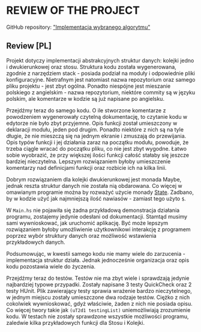# REVIEW OF THE PROJECT

GitHub repository: ["Implementacja wybranego algorytmu"](https://github.com/mpacia/projekt-programowanie-funkcyjne)

## Review [PL]

Projekt dotyczy implementacji abstrakcyjnych struktur danych: kolejki jedno i dwukierunkowej oraz stosu. Struktura kodu została wygenerowana, zgodnie z narzędziem stack - posiada podział na moduły i odpowiednie pliki konfiguracyjne. Nietrafnym jest natomiast nazwa repozytorium oraz samego pliku projektu - jest zbyt ogólna. Ponadto niespójne jest mieszanie polskiego z angielskim - nazwa repozytorium, niektóre commity są w języku polskim, ale komentarze w kodzie są już napisane po angielsku.

Przejdźmy teraz do samego kodu.
O ile stworzone komentarze z powodzeniem wygenerowały czytelną dokumentację, to czytanie kodu w edytorze nie było zbyt przyjemne. Opis funkcji został umieszczony w deklaracji modułu, jeden pod drugim. Ponadto niektóre z nich są na tyle długie, że nie mieszczą się na jednym ekranie i zmuszają do przewijania. Opis typów funkcji i jej działania zaraz na początku modułu, powoduje, że trzeba ciągle wracać do początku pliku, co nie jest zbyt wygodne. Łatwo sobie wyobrazić, że przy większej ilości funkcji całość stałaby się jeszcze bardziej nieczytelna. Lepszym rozwiązaniem byłoby umieszczenie komentarzy nad definicjami funkcji oraz rozbicie ich na kilka linii.

Dobrym rozwiązaniem dla kolejki dwukierunkowej jest monada Maybe, jednak reszta struktur danych nie została nią obdarowana. Co więcej w omawianym programie można by rozważyć użycie monady [State](https://rafal.io/posts/haskell-queues.html).
Zadbano, by w kodzie użyć jak najmniejszą ilość nawiasów - zamiast tego użyto `$`.

W `Main.hs` nie pojawiła się żadna przykładową demonstracja działania programu, zostajemy jedynie odesłani od dokumentacji. Stamtąd musimy sami wywnioskować, jak uruchomić aplikację. Być może lepszym rozwiązaniem byłoby umożliwienie użytkownikowi interakcję z programem poprzez wybór struktury danych oraz możliwość wstawienia przykładowych danych.

Podsumowując, w kwestii samego kodu nie mamy wiele do zarzucenia - implementacja struktur działa. Jednak jednocześnie organizacja oraz opis kodu pozostawia wiele do życzenia.

Przejdźmy teraz do testów.
Testów nie ma zbyt wiele i sprawdzają jedynie najbardziej typowe przypadki. Zostały napisane 3 testy QuickCheck oraz 2 testy HUnit. Plik zawierający testy sprawia wrażenie bardzo nieczytelnego, w jednym miejscu zostały umieszczone dwa rodzaje testów. Ciężko z nich cokolwiek wywnioskować, gdyż właściwie, żaden z nich nie posiada opisu. Co więcej twory takie jak `(uT2d1 testingList)` uniemożliwiają zrozumienie kodu.
W testach nie zostały sprawdzone wszystkie możliwości programu, zaledwie kilka przykładowych funkcji dla Stosu i Kolejki.
